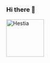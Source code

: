 ### Hi there 👋
<a href="https://facebook.com/thanhphu.hestia">
    <img src="https://upload.wikimedia.org/wikipedia/commons/thumb/b/b9/2023_Facebook_icon.svg/2048px-2023_Facebook_icon.svg.png" alt="Hestia" width="100px"/>
  </a>
